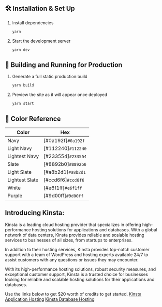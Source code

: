 



## 🛠 Installation & Set Up


1. Install dependencies

   ```sh
   yarn
   ```

2. Start the development server

   ```sh
   yarn dev
   ```

## 🚀 Building and Running for Production

1. Generate a full static production build

   ```sh
   yarn build
   ```

1. Preview the site as it will appear once deployed

   ```sh
   yarn start
   ```


## 🎨 Color Reference

| Color          | Hex                                                                |
| -------------- | ------------------------------------------------------------------ |
| Navy           | [#0a192f]`#0a192f` |
| Light Navy     | [#112240]`#112240` |
| Lightest Navy  | [#233554]`#233554` |
| Slate          | [#8892b0]`#8892b0` |
| Light Slate    | [#a8b2d1]`#a8b2d1` |
| Lightest Slate | [#ccd6f6]`#ccd6f6` |
| White          | [#e6f1ff]`#e6f1ff` |
| Purple         | [#9d00ff]`#9d00ff` |



## Introducing Kinsta:

Kinsta is a leading cloud hosting provider that specializes in offering high-performance hosting solutions for applications and databases. With a global network of data centers, Kinsta provides reliable and scalable hosting services to businesses of all sizes, from startups to enterprises.

In addition to their hosting services, Kinsta provides top-notch customer support with a team of WordPress and hosting experts available 24/7 to assist customers with any questions or issues they may encounter.

With its high-performance hosting solutions, robust security measures, and exceptional customer support, Kinsta is a trusted choice for businesses looking for reliable and scalable hosting solutions for their applications and databases.

Use the links below to get $20 worth of credits to get started.
[Kinsta Application Hosting](https://kinsta.com/application-hosting/?utm_source=kishan&utm_medium=digital&utm_campaign=application-hosting&utm_content=blog)
[Kinsta Database Hosting](https://kinsta.com/database-hosting/?utm_source=kishan&utm_medium=digital&utm_campaign=database-hosting&utm_content=blog)
